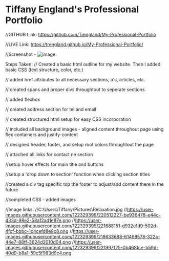 # Tiffany England's Professional Portfolio

//GITHUB Link: https://github.com/Trengland/My-Professional-Portfolio

//LIVE Link: https://trengland.github.io/My-Professional-Portfolio/

//Screenshot - ![image](https://github.com/Trengland/My-Professional-Portfolio/assets/122329399/6529091c-4a04-4d5d-a623-29483a477d7a)



Steps Taken:
// Created a basic html outline for my website. Then I added basic CSS (text structure, color, etc.)

// added href attributes to all necessary sections, a's, articles, etc.

// created spans and proper divs throughtout to seperate sections

// added flexbox

// created address section for tel and email

// created structured html setup for easy CSS incorporation

// included all background images - aligned content throughout page using flex containers and justify-content

// designed header, footer, and setup root colors throughtout the page

// attached all links for contact ne section

//setup hover effects for main title and buttons

//setup a 'drop down to section' function when clicking section titles

//created a div tag specific top the footer to adjust/add content there in the future

//completed CSS - added images


//Image links:
//C:\Users\Tiffany\Pictures\Relaxation.jpg
//https://user-images.githubusercontent.com/122329399/220512227-be936478-e44c-433d-98e2-58a12ad1e87e.png
//https://user-images.githubusercontent.com/122329399/221688151-d932e1d9-502d-4fcf-bbbc-1c4cefd8e8c8.png
//https://user-images.githubusercontent.com/122329399/218633688-61498578-322a-44e7-88ff-3624d2010d04.png
//https://user-images.githubusercontent.com/122329399/221997125-0b468fce-b59d-40d9-b8a1-59c5f983d9c4.png
